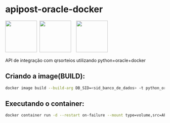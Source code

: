 # apipost-oracle-docker


<img src="https://cdn.jsdelivr.net/gh/devicons/devicon/icons/python/python-original-wordmark.svg" width="100" height="100"/>&nbsp;&nbsp;<img src="https://cdn.jsdelivr.net/gh/devicons/devicon/icons/oracle/oracle-original.svg" width="100" height="100"/>&nbsp;&nbsp;&nbsp;&nbsp;<img src="https://cdn.jsdelivr.net/gh/devicons/devicon/icons/docker/docker-plain-wordmark.svg" width="100" height="100"/>

API de integração com qrsorteios utilizando python+oracle+docker

## Criando a image(BUILD):
```bash
docker image build --build-arg DB_SID=<sid_banco_de_dados> -t python_oracle .
```

## Executando o container:
```bash
docker container run -d --restart on-failure --mount type=volume,src=API,dst=/app --name api python_oracle
```

          